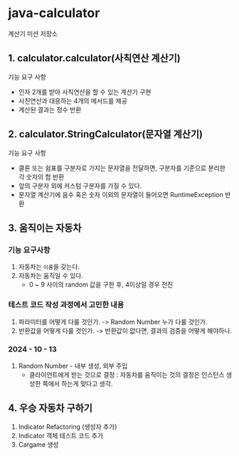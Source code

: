 # java-calculator

계산기 미션 저장소

## 1. calculator.calculator(사칙연산 계산기)

기능 요구 사항

- 인자 2개를 받아 사칙연산을 할 수 있는 계산기 구현
- 사친연산과 대응하는 4개의 메서드를 제공
- 계산된 결과는 정수 반환


## 2. calculator.StringCalculator(문자열 계산기)

기능 요구 사항

- 클론 또는 쉼표를 구분자로 가지는 문자열을 전달하면, 구분자를 기준으로 분리한 각 숫자의 합 반환
- 앞의 구분자 외에 커스텀 구분자를 가질 수 있다.
- 문자열 계산기에 음수 혹은 숫자 이외의 문자열이 들어오면 RuntimeException 반환

## 3. 움직이는 자동차

### 기능 요구사항

1. 자동차는 `이름`을 갖는다.
2. 자동차는 움직일 수 있다.
   - 0 ~ 9 사이의 random 값을 구한 후, 4이상일 경우 전진

### 테스트 코드 작성 과정에서 고민한 내용

1. 파라미터를 어떻게 다룰 것인가. -> Random Number 누가 다룰 것인가.
2. 반환값을 어떻게 다룰 것인가.  -> 반환값이 없다면, 결과의 검증을 어떻게 해야하나.


### 2024 - 10 - 13 

1. Random Number - 내부 생성, 외부 주입
   - 클라이언트에게 받는 것으로 결정 : 자동차를 움직이는 것의 결정은 인스턴스 생성한 쪽에서 하는게 맞다고 생각.

## 4. 우승 자동차 구하기

1. Indicator Refactoring (생성자 추가) 
2. Indicator 객체 테스트 코드 추가
3. Cargame 생성


